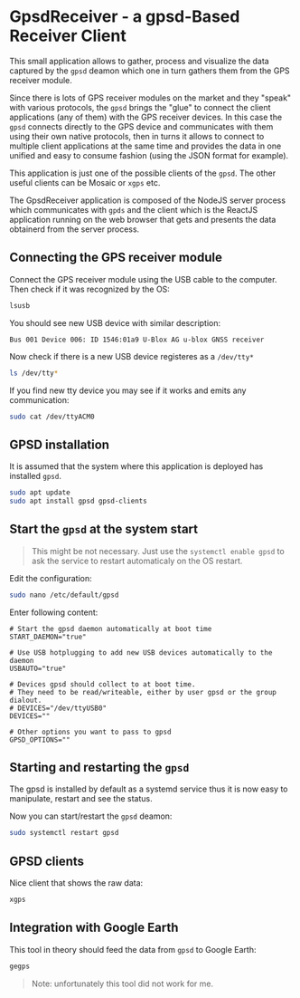 # GpsdReceiver - a gpsd-Based Receiver Client

This small application allows to gather, process and visualize the data captured by the `gpsd` deamon which one in turn gathers them from the GPS receiver module.

Since there is lots of GPS receiver modules on the market and they "speak" with various protocols, the `gpsd` brings the "glue" to connect the client applications (any of them) with the GPS receiver devices. In this case the `gpsd` connects directly to the GPS device and communicates with them using their own native protocols, then in turns it allows to connect to multiple client applications at the same time and provides the data in one unified and easy to consume fashion (using the JSON format for example).

This application is just one of the possible clients of the `gpsd`. The other useful clients can be Mosaic or `xgps` etc.

The GpsdReceiver application is composed of the NodeJS server process which communicates with `gpds` and the client which is the ReactJS application running on the web browser that gets and presents the data obtainerd from the server process.


## Connecting the GPS receiver module

Connect the GPS receiver module using the USB cable to the computer. Then check if it was recognized by the OS:

```bash
lsusb
```

You should see new USB device with similar description:

```
Bus 001 Device 006: ID 1546:01a9 U-Blox AG u-blox GNSS receiver
```

Now check if there is a new USB device registeres as a `/dev/tty*`

```bash
ls /dev/tty*
```

If you find new tty device you may see if it works and emits any communication:

```bash
sudo cat /dev/ttyACM0
```

## GPSD installation
It is assumed that the system where this application is deployed has installed `gpsd`.

```bash
sudo apt update
sudo apt install gpsd gpsd-clients
```

## Start the `gpsd` at the system start

> This might be not necessary. Just use the `systemctl enable gpsd` to ask the service to restart automaticaly on the OS restart.  

Edit the configuration:
```bash
sudo nano /etc/default/gpsd
```
Enter following content:

```
# Start the gpsd daemon automatically at boot time
START_DAEMON="true"

# Use USB hotplugging to add new USB devices automatically to the daemon
USBAUTO="true"

# Devices gpsd should collect to at boot time.
# They need to be read/writeable, either by user gpsd or the group dialout.
# DEVICES="/dev/ttyUSB0"
DEVICES=""

# Other options you want to pass to gpsd
GPSD_OPTIONS=""
```
## Starting and restarting the `gpsd`

The gpsd is installed by default as a systemd service thus it is now easy to manipulate, restart and see the status.

Now you can start/restart the `gpsd` deamon:
```bash
sudo systemctl restart gpsd
```

## GPSD clients

Nice client that shows the raw data:
```bash
xgps
```

## Integration with Google Earth

This tool in theory should feed the data from `gpsd` to Google Earth:
```bash
gegps
```

> Note: unfortunately this tool did not work for me.

